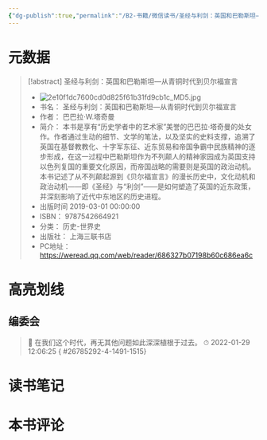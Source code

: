 ```yaml
---
{"dg-publish":true,"permalink":"/B2-书籍/微信读书/圣经与利剑：英国和巴勒斯坦—从青铜时代到贝尔福宣言/"}
---
```


# 元数据
> [!abstract] 圣经与利剑：英国和巴勒斯坦—从青铜时代到贝尔福宣言
> - ![2e10f1dc7600cd0d825f61b31fd9cb1c_MD5.jpg](/img/user/images/2e10f1dc7600cd0d825f61b31fd9cb1c_MD5.jpg)
> - 书名： 圣经与利剑：英国和巴勒斯坦—从青铜时代到贝尔福宣言
> - 作者： 巴巴拉·W.塔奇曼
> - 简介： 本书是享有“历史学者中的艺术家”美誉的巴巴拉·塔奇曼的处女作。作者通过生动的细节、文学的笔法，以及坚实的史料支撑，追溯了英国在基督教教化、十字军东征、近东贸易和帝国争霸中民族精神的逐步形成，在这一过程中巴勒斯坦作为不列颠人的精神家园成为英国支持以色列复国的重要文化原因，而帝国战略的需要则是英国的政治动机。本书记述了从不列颠起源到《贝尔福宣言》的漫长历史中，文化动机和政治动机——即《圣经》与“利剑”——是如何塑造了英国的近东政策，并深刻影响了近代中东地区的历史进程。
> - 出版时间 2019-03-01 00:00:00
> - ISBN： 9787542664921
> - 分类： 历史-世界史
> - 出版社： 上海三联书店
> - PC地址：https://weread.qq.com/web/reader/686327b07198b60c686ea6c

# 高亮划线

## 编委会

> 📌 在我们这个时代，再无其他问题如此深深植根于过去。 
> ⏱ 2022-01-29 12:06:25
{ #26785292-4-1491-1515}


# 读书笔记

# 本书评论
